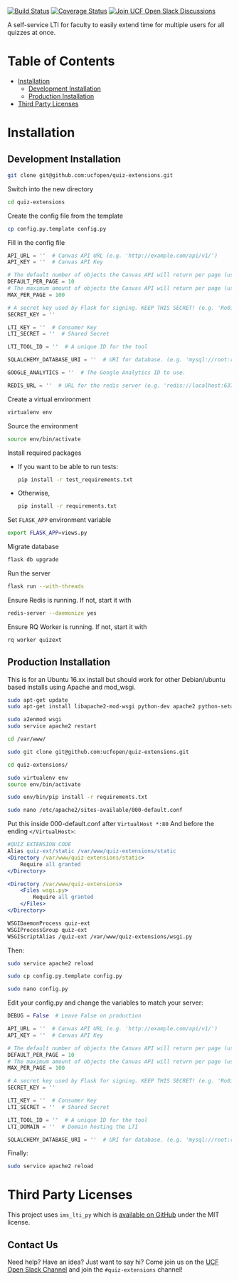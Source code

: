 [![Build Status](https://github.com/ucfopen/quiz-extensions/actions/workflows/run-tests.yml/badge.svg)](https://github.com/ucfopen/quiz-extensions/actions/workflows/run-tests.yml/)
[![Coverage Status](https://codecov.io/gh/ucfopen/quiz-extensions/branch/master/graph/badge.svg?token=7MfeVsKdxc)](https://codecov.io/gh/ucfopen/quiz-extensions)
[![Join UCF Open Slack Discussions](https://ucf-open-slackin.herokuapp.com/badge.svg)](https://ucf-open-slackin.herokuapp.com/)

A self-service LTI for faculty to easily extend time for multiple users for
all quizzes at once.

# Table of Contents

- [Installation](#installation)
  - [Development Installation](#development-installation)
  - [Production Installation](#production-installation)
- [Third Party Licenses](#third-party-licenses)

# Installation

## Development Installation

```sh
git clone git@github.com:ucfopen/quiz-extensions.git
```

Switch into the new directory

```sh
cd quiz-extensions
```

Create the config file from the template

```sh
cp config.py.template config.py
```

Fill in the config file

```python
API_URL = ''  # Canvas API URL (e.g. 'http://example.com/api/v1/')
API_KEY = ''  # Canvas API Key

# The default number of objects the Canvas API will return per page (usually 10)
DEFAULT_PER_PAGE = 10
# The maximum amount of objects the Canvas API will return per page (usually 100)
MAX_PER_PAGE = 100

# A secret key used by Flask for signing. KEEP THIS SECRET! (e.g. 'Ro0ibrkb4Z4bZmz1f5g1+/16K19GH/pa')
SECRET_KEY = ''

LTI_KEY = ''  # Consumer Key
LTI_SECRET = ''  # Shared Secret

LTI_TOOL_ID = ''  # A unique ID for the tool

SQLALCHEMY_DATABASE_URI = ''  # URI for database. (e.g. 'mysql://root:root@localhost/quiz_extensions')

GOOGLE_ANALYTICS = ''  # The Google Analytics ID to use.

REDIS_URL = ''  # URL for the redis server (e.g. 'redis://localhost:6379')
```

Create a virtual environment

```sh
virtualenv env
```

Source the environment

```sh
source env/bin/activate
```

Install required packages

- If you want to be able to run tests:

  ```sh
  pip install -r test_requirements.txt
  ```

- Otherwise,

  ```sh
  pip install -r requirements.txt
  ```

Set `FLASK_APP` environment variable

```sh
export FLASK_APP=views.py
```

Migrate database

```sh
flask db upgrade
```

Run the server

```sh
flask run --with-threads
```

Ensure Redis is running. If not, start it with

```sh
redis-server --daemonize yes
```

Ensure RQ Worker is running. If not, start it with

```sh
rq worker quizext
```

## Production Installation

This is for an Ubuntu 16.xx install but should work for other Debian/ubuntu
based installs using Apache and mod_wsgi.

```sh
sudo apt-get update
sudo apt-get install libapache2-mod-wsgi python-dev apache2 python-setuptools python-pip python-virtualenv libxml2-dev libxslt1-dev zlib1g-dev

sudo a2enmod wsgi
sudo service apache2 restart

cd /var/www/

sudo git clone git@github.com:ucfopen/quiz-extensions.git

cd quiz-extensions/

sudo virtualenv env
source env/bin/activate

sudo env/bin/pip install -r requirements.txt

sudo nano /etc/apache2/sites-available/000-default.conf
```

Put this inside 000-default.conf after `VirtualHost *:80` And before the ending `</VirtualHost>`:

```apache
#QUIZ EXTENSION CODE
Alias quiz-ext/static /var/www/quiz-extensions/static
<Directory /var/www/quiz-extensions/static>
    Require all granted
</Directory>

<Directory /var/www/quiz-extensions>
    <Files wsgi.py>
        Require all granted
    </Files>
</Directory>

WSGIDaemonProcess quiz-ext
WSGIProcessGroup quiz-ext
WSGIScriptAlias /quiz-ext /var/www/quiz-extensions/wsgi.py
```

Then:

```sh
sudo service apache2 reload

sudo cp config.py.template config.py

sudo nano config.py
```

Edit your config.py and change the variables to match your server:

```python
DEBUG = False  # Leave False on production

API_URL = ''  # Canvas API URL (e.g. 'http://example.com/api/v1/')
API_KEY = ''  # Canvas API Key

# The default number of objects the Canvas API will return per page (usually 10)
DEFAULT_PER_PAGE = 10
# The maximum amount of objects the Canvas API will return per page (usually 100)
MAX_PER_PAGE = 100

# A secret key used by Flask for signing. KEEP THIS SECRET! (e.g. 'Ro0ibrkb4Z4bZmz1f5g1+/16K19GH/pa')
SECRET_KEY = ''

LTI_KEY = ''  # Consumer Key
LTI_SECRET = ''  # Shared Secret

LTI_TOOL_ID = ''  # A unique ID for the tool
LTI_DOMAIN = ''  # Domain hosting the LTI

SQLALCHEMY_DATABASE_URI = ''  # URI for database. (e.g. 'mysql://root:root@localhost/quiz_extensions')
```

Finally:

```sh
sudo service apache2 reload
```

# Third Party Licenses

This project uses `ims_lti_py` which is [available on GitHub](https://github.com/tophatmonocle/ims_lti_py)
under the MIT license.

## Contact Us

Need help? Have an idea? Just want to say hi? Come join us on the [UCF Open Slack Channel](https://ucf-open-slackin.herokuapp.com) and join the `#quiz-extensions` channel!
